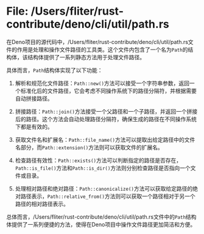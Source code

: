 # File: /Users/fliter/rust-contribute/deno/cli/util/path.rs

在Deno项目的源代码中，/Users/fliter/rust-contribute/deno/cli/util/path.rs文件的作用是处理和操作文件路径的工具类。这个文件内包含了一个名为`Path`的结构体，该结构体提供了一系列静态方法用于处理文件路径。

具体而言，`Path`结构体实现了以下功能：

1. 解析和规范化文件路径：`Path::new()`方法可以接受一个字符串参数，返回一个标准化后的文件路径，它会考虑不同操作系统下的路径分隔符，并根据需要自动拼接路径。

2. 拼接路径：`Path::join()`方法接受一个父路径和一个子路径，并返回一个拼接后的路径。这个方法会自动处理路径分隔符，确保生成的路径在不同操作系统下都是有效的。

3. 获取文件名和扩展名：`Path::file_name()`方法可以提取出给定路径中的文件名部分，而`Path::extension()`方法则可以获取文件的扩展名。

4. 检查路径有效性：`Path::exists()`方法可以判断指定的路径是否存在，`Path::is_file()`方法和`Path::is_dir()`方法则分别检查路径是否指向一个文件或目录。

5. 处理相对路径和绝对路径：`Path::canonicalize()`方法可以获取给定路径的绝对路径表示，`Path::relative_from()`方法则可以获取一个路径相对于另一个路径的相对路径表示。

总体而言，/Users/fliter/rust-contribute/deno/cli/util/path.rs文件中的`Path`结构体提供了一系列便捷的方法，使得在Deno项目中操作文件路径更加简洁和方便。

